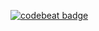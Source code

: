 [![codebeat badge](https://codebeat.co/badges/17fa572f-665c-4140-ba65-c3f51824fe4c)](https://codebeat.co/projects/gitlab-com-mpenachayan-hermes-oembed-master)
